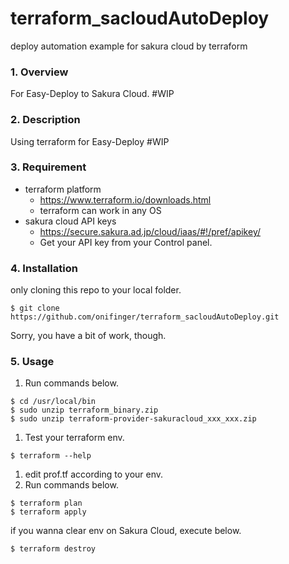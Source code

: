 # terraform_sacloudAutoDeploy
deploy automation example for sakura cloud by terraform

### 1. Overview
For Easy-Deploy to Sakura Cloud.
#WIP

### 2. Description
Using terraform for Easy-Deploy
#WIP

### 3. Requirement
+ terraform platform
  - https://www.terraform.io/downloads.html
  - terraform can work in any OS
+ sakura cloud API keys
  - https://secure.sakura.ad.jp/cloud/iaas/#!/pref/apikey/
  - Get your API key from your Control panel.

### 4. Installation
only cloning this repo to your local folder.

```
$ git clone https://github.com/onifinger/terraform_sacloudAutoDeploy.git
```

Sorry, you have a bit of work, though.

### 5. Usage
1. Run commands below.
  ```
  $ cd /usr/local/bin
  $ sudo unzip terraform_binary.zip
  $ sudo unzip terraform-provider-sakuracloud_xxx_xxx.zip
  ```
1. Test your terraform env.
  ```
  $ terraform --help
  ```

1. edit prof.tf according to your env.
1. Run commands below.
  ```
  $ terraform plan
  $ terraform apply
  ```

  if you wanna clear env on Sakura Cloud, execute below.
  ```
  $ terraform destroy
  ```

